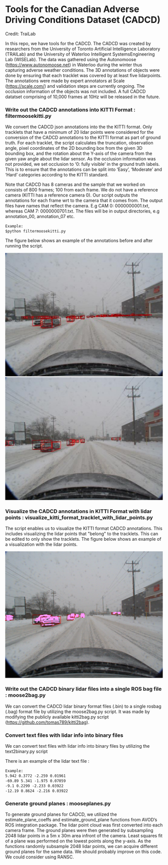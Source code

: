 # Tools for the Canadian Adverse Driving Conditions Dataset (CADCD)

Credit: TraiLab 

In this repo, we have tools for the CADCD. The CADCD was created by researchers from the University of Toronto Artificial Intelligence Laboratory (TRAILab) and 
the University of Waterloo Intelligent SystemsEngineering Lab (WISELab). The data was gathered using the 
Autonomoose (https://www.autonomoose.net) in Waterloo during the winter thus capturing adverse weather conditions. 
The 3D annotations of objects were done by ensuring that each tracklet was covered by at least five lidarpoints. 
The annotations were made by expert annotators at Scale (https://scale.com/) and validation steps are currently ongoing.
The occlusion information of the objects was not included. A full CADCD datatset comprising of 10,000 frames
at 10Hz will be released in the future. 


### Write out the CADCD annotations into KITTI Format : filtermoosekitti.py 

We convert the CADCD json annotations into the the KITTI format. Only tracklets that have a minimum of 20 lidar points were 
considered for the conversion of the CADCD annotations to the KITTI format as part of ground truth.
For each tracklet, the script calculates the truncation, observation angle, pixel coordinates of the 2D bounding box from the given 3D bounding box, and the rotation about the Y-axis of the camera from the given yaw angle about the lidar sensor. 
As the occlusion information was not provided, we set occlusion to ‘0: fully visible’ in the ground truth labels. 
This is to ensure that the annotations can be split into ‘Easy’, ‘Moderate’ and ‘Hard’ categories according to the KITTI standard.

Note that CADCD has 8 cameras and the sample that we worked on consists of 800 frames; 100 from each frame. We do not have a reference camera (KITTI has a reference camera 0). Our script outputs the annotations for each frame wrt to the camera that it comes from. The output files have names that reflect the camera. E.g CAM 0: 0000000001.txt, whereas CAM 7: 0000000701.txt. The files will be in output directories, e.g annotation_00, annotation_07 etc.


	Example:
	$python filtermoosekitti.py


The figure below shows an example of the annotations before and after running the script. 


![alt text](https://github.com/asvath/cadcd/blob/master/pics/annotations_before_conversion.png)
![alt text](https://github.com/asvath/cadcd/blob/master/pics/annotations_after_conversion.png)

### Visualize the CADCD annotations in KITTI Format with lidar points : visualize_kitti_format_tracklet_with_lidar_points.py

The script enables us to visualize the KITTI format CADCD annotations. This includes visualizing the lidar points that "belong" to the tracklets. This can be edited to only show the tracklets. The figure below shows an example of a visualization with the lidar points.

![alt text](https://github.com/asvath/cadcd/blob/master/pics/tracklets_w_lidar.png)

### Write out the CADCD binary lidar files into a single ROS bag file : moose2bag.py 
We can convert the CADCD lidar binary format files (.bin) to a single rosbag (.bag) format file by utilizing the moose2bag.py script. It was made by modifying the publicly available kitti2bag.py script
(https://github.com/tomas789/kitti2bag).

### Convert text files with lidar info into binary files

We can convert text files with lidar info into binary files by utilizing the text2binary.py script

There is an example of the lidar text file  :

	Example:
	5.942 0.3772 -2.259 0.01961
	-69.89 5.341 -1.975 0.07059
	-9.1 0.2299 -2.233 0.03922
	-12.19 0.8624 -2.216 0.03922
	

### Generate ground planes : mooseplanes.py
To generate ground planes for CADCD, we utilized the estimate_plane_coeffs and estimate_ground_plane functions from AVOD’s ROS integration package. The lidar point cloud was first converted into each camera frame. The ground planes were then generated by subsampling 2048 lidar points in a 5m x 30m area infront of the camera. Least squares fit of a plane was performed on the lowest points along the y-axis. As the functions randomly subsample 2048 lidar points, we can acquire different ground planes for the same data. We should probably improve on this code. We could consider using RANSC. 


